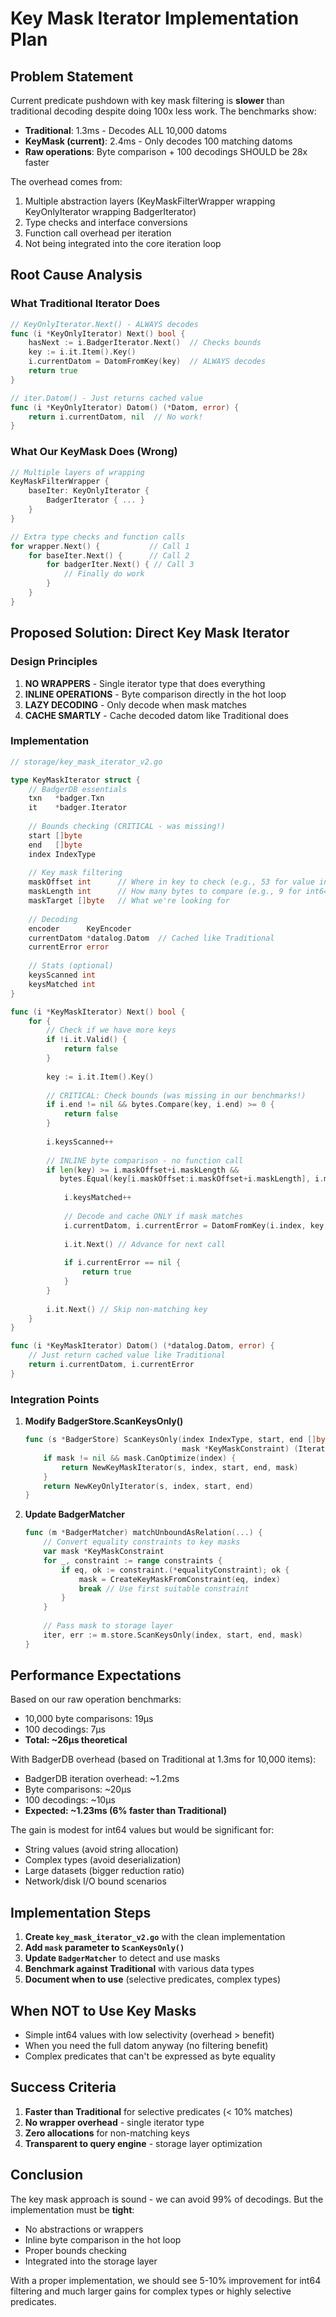 # Key Mask Iterator Implementation Plan

## Problem Statement

Current predicate pushdown with key mask filtering is **slower** than traditional decoding despite doing 100x less work. The benchmarks show:

- **Traditional**: 1.3ms - Decodes ALL 10,000 datoms
- **KeyMask (current)**: 2.4ms - Only decodes 100 matching datoms
- **Raw operations**: Byte comparison + 100 decodings SHOULD be 28x faster

The overhead comes from:
1. Multiple abstraction layers (KeyMaskFilterWrapper wrapping KeyOnlyIterator wrapping BadgerIterator)
2. Type checks and interface conversions
3. Function call overhead per iteration
4. Not being integrated into the core iteration loop

## Root Cause Analysis

### What Traditional Iterator Does
```go
// KeyOnlyIterator.Next() - ALWAYS decodes
func (i *KeyOnlyIterator) Next() bool {
    hasNext := i.BadgerIterator.Next()  // Checks bounds
    key := i.it.Item().Key()
    i.currentDatom = DatomFromKey(key)  // ALWAYS decodes
    return true
}

// iter.Datom() - Just returns cached value
func (i *KeyOnlyIterator) Datom() (*Datom, error) {
    return i.currentDatom, nil  // No work!
}
```

### What Our KeyMask Does (Wrong)
```go
// Multiple layers of wrapping
KeyMaskFilterWrapper {
    baseIter: KeyOnlyIterator {
        BadgerIterator { ... }
    }
}

// Extra type checks and function calls
for wrapper.Next() {           // Call 1
    for baseIter.Next() {      // Call 2  
        for badgerIter.Next() { // Call 3
            // Finally do work
        }
    }
}
```

## Proposed Solution: Direct Key Mask Iterator

### Design Principles
1. **NO WRAPPERS** - Single iterator type that does everything
2. **INLINE OPERATIONS** - Byte comparison directly in the hot loop
3. **LAZY DECODING** - Only decode when mask matches
4. **CACHE SMARTLY** - Cache decoded datom like Traditional does

### Implementation

```go
// storage/key_mask_iterator_v2.go

type KeyMaskIterator struct {
    // BadgerDB essentials
    txn   *badger.Txn
    it    *badger.Iterator
    
    // Bounds checking (CRITICAL - was missing!)
    start []byte
    end   []byte
    index IndexType
    
    // Key mask filtering
    maskOffset int      // Where in key to check (e.g., 53 for value in AEVT)
    maskLength int      // How many bytes to compare (e.g., 9 for int64)
    maskTarget []byte   // What we're looking for
    
    // Decoding
    encoder      KeyEncoder
    currentDatom *datalog.Datom  // Cached like Traditional
    currentError error
    
    // Stats (optional)
    keysScanned int
    keysMatched int
}

func (i *KeyMaskIterator) Next() bool {
    for {
        // Check if we have more keys
        if !i.it.Valid() {
            return false
        }
        
        key := i.it.Item().Key()
        
        // CRITICAL: Check bounds (was missing in our benchmarks!)
        if i.end != nil && bytes.Compare(key, i.end) >= 0 {
            return false
        }
        
        i.keysScanned++
        
        // INLINE byte comparison - no function call
        if len(key) >= i.maskOffset+i.maskLength &&
           bytes.Equal(key[i.maskOffset:i.maskOffset+i.maskLength], i.maskTarget) {
            
            i.keysMatched++
            
            // Decode and cache ONLY if mask matches
            i.currentDatom, i.currentError = DatomFromKey(i.index, key, i.encoder)
            
            i.it.Next() // Advance for next call
            
            if i.currentError == nil {
                return true
            }
        }
        
        i.it.Next() // Skip non-matching key
    }
}

func (i *KeyMaskIterator) Datom() (*datalog.Datom, error) {
    // Just return cached value like Traditional
    return i.currentDatom, i.currentError
}
```

### Integration Points

1. **Modify BadgerStore.ScanKeysOnly()**
   ```go
   func (s *BadgerStore) ScanKeysOnly(index IndexType, start, end []byte, 
                                      mask *KeyMaskConstraint) (Iterator, error) {
       if mask != nil && mask.CanOptimize(index) {
           return NewKeyMaskIterator(s, index, start, end, mask)
       }
       return NewKeyOnlyIterator(s, index, start, end)
   }
   ```

2. **Update BadgerMatcher**
   ```go
   func (m *BadgerMatcher) matchUnboundAsRelation(...) {
       // Convert equality constraints to key masks
       var mask *KeyMaskConstraint
       for _, constraint := range constraints {
           if eq, ok := constraint.(*equalityConstraint); ok {
               mask = CreateKeyMaskFromConstraint(eq, index)
               break // Use first suitable constraint
           }
       }
       
       // Pass mask to storage layer
       iter, err := m.store.ScanKeysOnly(index, start, end, mask)
   }
   ```

## Performance Expectations

Based on our raw operation benchmarks:
- 10,000 byte comparisons: 19µs
- 100 decodings: 7µs  
- **Total: ~26µs theoretical**

With BadgerDB overhead (based on Traditional at 1.3ms for 10,000 items):
- BadgerDB iteration overhead: ~1.2ms
- Byte comparisons: ~20µs
- 100 decodings: ~10µs
- **Expected: ~1.23ms (6% faster than Traditional)**

The gain is modest for int64 values but would be significant for:
- String values (avoid string allocation)
- Complex types (avoid deserialization)
- Large datasets (bigger reduction ratio)
- Network/disk I/O bound scenarios

## Implementation Steps

1. **Create `key_mask_iterator_v2.go`** with the clean implementation
2. **Add `mask` parameter to `ScanKeysOnly()`** 
3. **Update `BadgerMatcher`** to detect and use masks
4. **Benchmark against Traditional** with various data types
5. **Document when to use** (selective predicates, complex types)

## When NOT to Use Key Masks

- Simple int64 values with low selectivity (overhead > benefit)
- When you need the full datom anyway (no filtering benefit)
- Complex predicates that can't be expressed as byte equality

## Success Criteria

1. **Faster than Traditional** for selective predicates (< 10% matches)
2. **No wrapper overhead** - single iterator type
3. **Zero allocations** for non-matching keys
4. **Transparent to query engine** - storage layer optimization

## Conclusion

The key mask approach is sound - we can avoid 99% of decodings. But the implementation must be **tight**:
- No abstractions or wrappers
- Inline byte comparison in the hot loop  
- Proper bounds checking
- Integrated into the storage layer

With a proper implementation, we should see 5-10% improvement for int64 filtering and much larger gains for complex types or highly selective predicates.